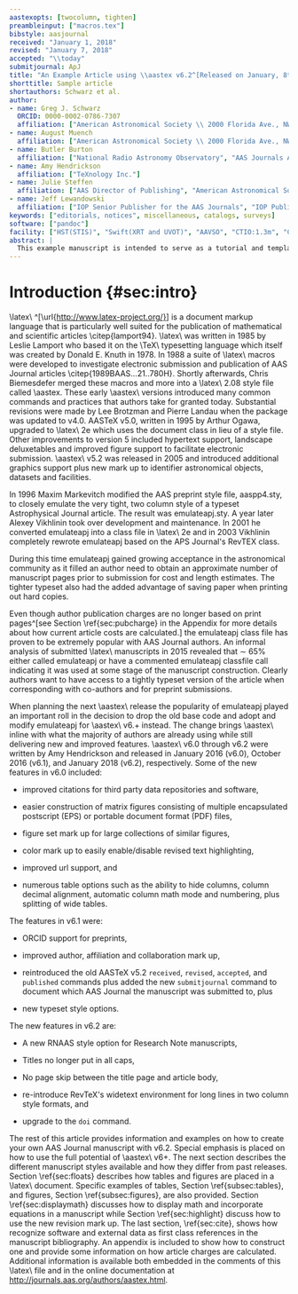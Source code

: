 ```yaml
---
aastexopts: [twocolumn, tighten]
preambleinput: ["macros.tex"]
bibstyle: aasjournal
received: "January 1, 2018"
revised: "January 7, 2018"
accepted: "\\today"
submitjournal: ApJ 
title: "An Example Article using \\aastex v6.2^[Released on January, 8th, 2018]"
shorttitle: Sample article
shortauthors: Schwarz et al.
author:
- name: Greg J. Schwarz
  ORCID: 0000-0002-0786-7307
  affiliation: ["American Astronomical Society \\ 2000 Florida Ave., NW, Suite 300 \\ Washington, DC 20009-1231, USA"]
- name: August Muench
  affiliation: ["American Astronomical Society \\ 2000 Florida Ave., NW, Suite 300 \\ Washington, DC 20009-1231, USA"]
- name: Butler Burton
  affiliation: ["National Radio Astronomy Observatory", "AAS Journals Associate Editor-in-Chief"]
- name: Amy Hendrickson
  affiliation: ["TeXnology Inc."]
- name: Julie Steffen
  affiliation: ["AAS Director of Publishing", "American Astronomical Society \\ 2000 Florida Ave., NW, Suite 300 \\ Washington, DC 20009-1231, USA"]
- name: Jeff Lewandowski
  affiliation: ["IOP Senior Publisher for the AAS Journals", "IOP Publishing, Washington, DC 20005"]
keywords: ["editorials, notices", miscellaneous, catalogs, surveys]
software: ["pandoc"]
facility: ["HST(STIS)", "Swift(XRT and UVOT)", "AAVSO", "CTIO:1.3m", "CTIO:1.5m", "CXO"]
abstract: |
  This example manuscript is intended to serve as a tutorial and template for authors to use when writing their own AAS Journal articles. The manuscript includes a history of \aastex\ and documents the new features in the previous versions as well as the new features in version 6.2. This manuscript includes many figure and table examples to illustrate these new features.  Information on features not explicitly mentioned in the article can be viewed in the manuscript comments or more extensive online documentation. Authors are welcome replace the text, tables, figures, and bibliography with their own and submit the resulting manuscript to the AAS Journals peer review system.  The first lesson in the tutorial is to remind authors that the AAS Journals, the Astrophysical Journal (ApJ), the Astrophysical Journal Letters (ApJL), and Astronomical Journal (AJ), all have a 250 word limit for the abstract^[Note that manuscripts submitted to the new Research Notes of the American Astronomical Society (RNAAS) do **not** have abstracts.].  If you exceed this length the Editorial office will ask you to shorten it.
---
```


# Introduction {#sec:intro}

\latex\ ^[\url{http://www.latex-project.org/}] is a document markup language that is particularly well suited for the publication of mathematical and scientific articles \citep{lamport94}.
\latex\ was written in 1985 by Leslie Lamport who based it on the \TeX\ typesetting language which itself was created by Donald E. Knuth in 1978.
In 1988 a suite of \latex\ macros were developed to investigate electronic submission and publication of AAS Journal articles \citep{1989BAAS...21..780H}.
Shortly afterwards, Chris Biemesdefer merged these macros and more into a \latex\ 2.08 style file called \aastex.
These early \aastex\ versions introduced many common commands and practices that authors take for granted today.
Substantial revisions were made by Lee Brotzman and Pierre Landau when the package was updated to v4.0.
AASTeX v5.0, written in 1995 by Arthur Ogawa, upgraded to \latex\ 2e which uses the document class in lieu of a style file.
Other improvements to version 5 included hypertext support, landscape deluxetables and improved figure support to facilitate electronic submission.
\aastex\ v5.2 was released in 2005 and introduced additional graphics support plus new mark up to identifier astronomical objects, datasets and facilities.

In 1996 Maxim Markevitch modified the AAS preprint style file, aaspp4.sty, to closely emulate the very tight, two column style of a typeset Astrophysical Journal article.
The result was emulateapj.sty.
A year later Alexey Vikhlinin took over development and maintenance.
In 2001 he converted emulateapj into a class file in \latex\ 2e and in 2003 Vikhlinin completely rewrote emulateapj based on the APS Journal's RevTEX class.

During this time emulateapj gained growing acceptance in the astronomical community as it filled an author need to obtain an approximate number of manuscript pages prior to submission for cost and length estimates.
The tighter typeset also had the added advantage of saving paper when printing out hard copies.

Even though author publication charges are no longer based on print pages^[see Section \ref{sec:pubcharge} in the Appendix for more details about how current article costs are calculated.] the emulateapj class file has proven to be extremely popular with AAS Journal authors.
An informal analysis of submitted \latex\ manuscripts in 2015 revealed that $\sim$ 65\% either called emulateapj or have a commented emulateapj classfile call indicating it was used at some stage of the manuscript construction.
Clearly authors want to have access to a tightly typeset version of the article when corresponding with co-authors and for preprint submissions.

When planning the next \aastex\ release the popularity of emulateapj played an important roll in the decision to drop the old base code and adopt and modify emulateapj for \aastex\ v6.+ instead.
The change brings \aastex\ inline with what the majority of authors are already using while still delivering new and improved features.
\aastex\ v6.0 through v6.2 were written by Amy Hendrickson and released in January 2016 (v6.0), October 2016 (v6.1), and January 2018 (v6.2), respectively.
Some of the new features in v6.0 included:

* improved citations for third party data repositories and software,

* easier construction of matrix figures consisting of multiple encapsulated postscript (EPS) or portable document format (PDF) files,

* figure set mark up for large collections of similar figures,

* color mark up to easily enable/disable revised text highlighting,

* improved url support, and

* numerous table options such as the ability to hide columns, column decimal alignment, automatic column math mode and numbering, plus splitting of wide tables.

The features in v6.1 were:

* ORCID support for preprints,

* improved author, affiliation and collaboration mark up,

* reintroduced the old AASTeX v5.2 `received`, `revised`, `accepted`, and `published` commands plus added the new `submitjournal` command to document which AAS Journal the manuscript was submitted to, plus

* new typeset style options.

The new features in v6.2 are:

* A new RNAAS style option for Research Note manuscripts,

* Titles no longer put in all caps,

* No page skip between the title page and article body,

* re-introduce RevTeX's widetext environment for long lines in two column style formats, and

* upgrade to the `doi` command.

The rest of this article provides information and examples on how to create your own AAS Journal manuscript with v6.2.
Special emphasis is placed on how to use the full potential of \aastex\ v6+.
The next section describes the different manuscript styles available and how they differ from past releases.
Section \ref{sec:floats} describes how tables and figures are placed in a \latex\ document.
Specific examples of tables, Section \ref{subsec:tables}, and figures, Section \ref{subsec:figures}, are also provided.
Section \ref{sec:displaymath} discusses how to display math and incorporate equations in a manuscript while Section \ref{sec:highlight} discuss how to use the new revision mark up.
The last section, \ref{sec:cite}, shows how recognize software and external data as first class references in the manuscript bibliography.
An appendix is included to show how to construct one and provide some information on how article charges are calculated.
Additional information is available both embedded in the comments of this \latex\ file and in the online documentation at <http://journals.aas.org/authors/aastex.html>.

